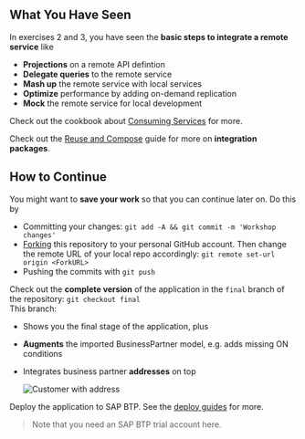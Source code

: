 ## What You Have Seen

In exercises 2 and 3, you have seen the **basic steps to integrate a remote service** like

- **Projections** on a remote API defintion
- **Delegate queries** to the remote service
- **Mash up** the remote service with local services
- **Optimize** performance by adding on-demand replication
- **Mock** the remote service for local development

Check out the cookbook about [Consuming Services](https://cap.cloud.sap/docs/guides/using-services) for more.

Check out the [Reuse and Compose](https://cap.cloud.sap/docs/guides/extensibility/composition) guide for more on **integration packages**.

## How to Continue

You might want to **save your work** so that you can continue later on.  Do this by

- Committing your changes: `git add -A && git commit -m 'Workshop changes'`
- [Forking](https://docs.github.com/en/get-started/quickstart/fork-a-repo#forking-a-repository) this repository to your personal GitHub account. Then change the remote URL of your local repo accordingly: `git remote set-url origin <ForkURL>`
- Pushing the commits with `git push`

Check out the **complete version** of the application in the `final` branch of the repository: `git checkout final` <br>
This branch:

- Shows you the final stage of the application, plus
- **Augments** the imported BusinessPartner model, e.g. adds missing ON conditions
- Integrates business partner **addresses** on top

  ![Customer with address](assets/address.png)

Deploy the application to SAP BTP.  See the [deploy guides](https://cap.cloud.sap/docs/guides/deployment/) for more.

> Note that you need an SAP BTP trial account here.
